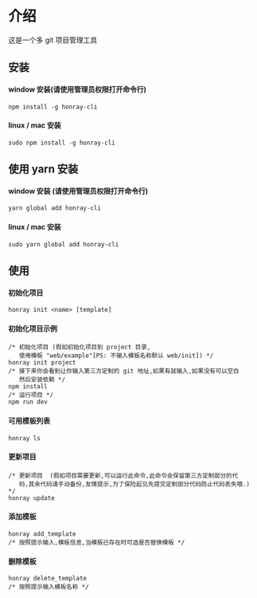 # 介绍
这是一个多 git 项目管理工具
## 安装

#### window 安装(请使用管理员权限打开命令行)
```
npm install -g honray-cli
```
#### linux / mac 安装
```
sudo npm install -g honray-cli
```

## 使用 yarn 安装
#### window 安装 (请使用管理员权限打开命令行)
```
yarn global add honray-cli
```
#### linux / mac 安装
```
sudo yarn global add honray-cli
```

## 使用
#### 初始化项目
```
honray init <name> [template]
```
#### 初始化项目示例
```
/* 初始化项目 (假如初始化项目到 project 目录, 
   使用模板 "web/example"[PS: 不输入模板名称默认 web/init]) */
honray init project
/* 接下来你会看到让你输入第三方定制的 git 地址,如果有就输入,如果没有可以空白
   然后安装依赖 */
npm install
/* 运行项目 */
npm run dev
```
#### 可用模板列表
```
honray ls
```
#### 更新项目
```
/* 更新项目  (假如项目需要更新,可以运行此命令,此命令会保留第三方定制部分的代
   码,其余代码请手动备份,友情提示,为了保险起见先提交定制部分代码防止代码丢失哦.) */
honray update
```
#### 添加模板
```
honray add_template
/* 按照提示输入,模板信息,当模板已存在时可选是否替换模板 */
```
#### 删除模板
```
honray delete_template
/* 按照提示输入模板名称 */
```

